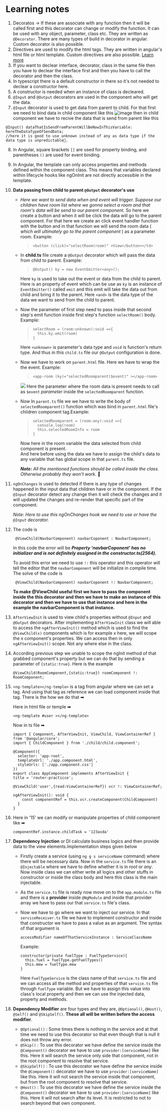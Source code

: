 # Learning notes
1. Decoratos -> If these are associate with any function then it will be called first and this decorator can change or modify the function. It can be used with any object, parameter, class etc. They are written as `@Decorator`. There are many types of build in decorator in angular. Custom decorator is also possible. 
2. Directives are used to modify the html tags. They are written in angular's html file or html template. Custom directives are also possible. [Learn more](https://angular.io/guide/built-in-directives)
3.  If you want to declear interface, decorator, class in the same file then you have to declear the interface first and then you have to call the decorator and then the class. 
4.  In typescript there is a default constructor in there so it's not needed to declear a constructor here. 
5.  A constructor is needed when an instance of class is decleared.
6.  `@Input` and `@Output` decorators are used in the component who will get the data.
7.   `@Input` decorator is used to get data from parent to child. For that first we need to bind data in child component like this
 ![image](https://github.com/SadikHasanRafi/data-sending-practice-angular/assets/75904310/39d1bc6a-1dfe-4eca-9137-0f80e1c79e0a)
then in child component we have to recive the data that is send from parent like this 
  ```
  @Input() dataThatIsSendFromParentWillBeNowInThisVariable: hereTheDataTypeOfSendData; 
  //here it is good to use unknown instead of any as data type if the data type is unpredictable🥴.
  ```
  
8. In Angular, square brackets `[]` are used for property binding, and parentheses `()` are used for event binding. 
9. In Angular, the template can only access properties and methods defined within the component class. This means that variables declared within lifecycle hooks like ngOnInit are not directly accessible in the template.

10. **Data passing from child to parent `@Output` decorator's use**
    - *Here we want to send data when and event will trigger. Suppose our children have room list where we gonna select a room and that room's data will be send to our parent component.* So here we create a button and when it will be click the data will go to the parent component. For that here we create an click event handler function with the button and in that function we will send the room data ( *which will ultimately go to the parent component* ) as a parameter room. Example:
      > `<button (click)="selectRoom(room)" >View</button></td>`

    - In **child.ts** file create a `@Output` decorator which will pass the data from child to parent. Example:
      > `@Output() ky = new EventEmitter<any>();`

      Here `ky` is used to take out the event or data from the child to parent. Here is an property  of event which can be use as `ky` is an instance of `EventEmitter()` called `emit` and this emit will take the data out from child and bring it to the parent. Here `<and>` is the data type of the data we want to send from the child to parent.
    - Now the parameter of first step need to pass inside that second step's emit function inside first step's function `selectRoom()` body. Example:  
        >```
        >selectRoom = (room:unknown):void =>{
        >   this.ky.emit(room)
        >}
        >```
        Here `<unknown>` is parameter's data type and `void` is function's return type. And thus in this `child.ts` file our `@Output` configuration is done.
    - Now we have to work on `parent.html` file. Here we have to wrap the the event. Example:
        >`<app-room (ky)="selectedRoomparent($event)" ></app-room>`

        ![](https://camo.githubusercontent.com/a10e8793b070012ed403e9b06c65a0bb3d197207ea97803eb73a1886930efb19/68747470733a2f2f616e67756c61722e696f2f67656e6572617465642f696d616765732f67756964652f696e707574732d6f7574707574732f696e7075742d6f75747075742d6469616772616d2e737667)
        Here the parameter where the room data is present needs to call as `$event` *parameter* inside the `selectedRoomparent` function.
    - Now In `parent.ts` file we we have to write the body of `selectedRoomparent()` function which was bind in `parent.html` file's children component tag.Example:
     
        >```
        > selectedRoomparent = (room:any):void =>{
        >   console.log(room)
        >   this.selectedRoomInfo = room
        >}
        >```
        Now here in the room variable the data selected from child component is present.        
        And here before using the data we have to assign the child's data to any variable that has global scope in that `parent.ts` file.

        ***Note:** All the mentioned functions should be called inside the class. Otherwise probably they won't work.* 🥴
      
   11. `ngOnChanges` is used to detected if there is any type of changes happened in the input data that children have or in the component. If the `@Input` decorator detect any change then it will check the changes and it will updated the changes and re-render that specific part of the component.

        *Note: Here to use this ngOnChanges hook we need to use or have the `@Input` decorator.*
   14. The code is
    
        ` @ViewChild(NavbarComponent) navbarCoponent : NavbarComponent;`
        

        In this code the error will be ***Property 'navbarCoponent' has no initializer and is not definitely assigned in the constructor.ts(2564).***  

        To avoid this error we need to use `!:` this operator and this operator will tell the editor that the `navbarComponent` will be initialize in compile time. The solve of the code is 
          
        ` @ViewChild(NavbarComponent) navbarCoponent !: NavbarComponent;`
      
        **To make @ViewChild useful first we have to pass the component inside the this decorator and then we have to make an instance of this decorator and then we have to use that instance and here in the example the navbarComponent is that instance.**


   14. `AfterViewInit` is used to view child's properties without `@Input` and `@Output` decorators. After implementing `AfterViewInit` class we will able to access the `ngAfterViewInit()` method which is used to find the `@ViewChild(x)` components which is for example x here, we will scope the x component's properties. We can access then in only `ngAfterViewInit()` scope. Not any where else in the class.
   12. According previous step we unable to scope the ngInit method of that grabbed component's property but we can do that by sending a parameter of `{static:true}`. Here is the example
   
       `@ViewChild(RoomComponent,{static:true}) roomComponent !: RoomComponent;`
   13. `<ng-template></ng-temple>` is a tag from angular where we can set a tag. And using that tag as reference we can load component inside that tag. There is the how we do that ➡
        
        Here in html file or temple ➡

        `
          <ng-template #user ></ng-template>
        `
        
        Now in ts file ➡
        
          ```
          import { Component, AfterViewInit, ViewChild, ViewContainerRef } from '@angular/core';
          import { ChildComponent } from './child/child.component';

        @Component({
            selector: 'app-root',
            templateUrl: './app.component.html',
            styleUrls: ['./app.component.css']
        })
        export class AppComponent implements AfterViewInit {
        title = 'router-practicce';

        @ViewChild('user',{read:ViewContainerRef}) vcr !: ViewContainerRef;

        ngAfterViewInit(): void {
              const componentRef = this.vcr.createComponent(ChildComponent)
            }
        }
          ``` 
   16. Here in '15' we can modify or manipulate properties of child component like ➡
   
         `componentRef.instance.childTask = '123asda'`
   16. **Dependency Injection** or DI calculate business logics and then provide data to the view elements.Implementation steps given below

       - Firstly create a service (using `ng g s serviceName` command) where there will be necessary data. Now in the `service.ts` file there is an `@Injectable` where we have to define whether it is in *root* or *any*. Now inside class we can either write all logics and other stuffs in constructor or inside the class body and here this class is the main injectable.
       - As the `service.ts` file is ready now move on to the `app.module.ts` file and there is a **provider** inside `@NgModule` and inside that provider array we have to pass our that `service.ts` file's class.
       - Now we have to go where we want to inject our service. In that `serviceReceiver.ts` file we have to implement constructor and inside that constructor we have to pass a value as an argument. The syntax of that argument is 


          `accessModifier nameOfThatServiceInstance : ServiceClassName`

          Example: 
          ``` 
          constructor(private fuelType : FuelTypeService){
            this.fuel = fuelType.getFuelTypes()
            this.mew = fuelType.mew
          }
          ```
          Here `FuelTypeService` is the class name of that `service.ts` file and we can access all the method and properties of that `service.ts` file through `fuelType` variable. But we have to assign this value into class's local property and then we can use the injected data, property and methods.
   18. **Dependency Modifier** are four types and they are, `@Optional()`, `@Host()`, `@Self()` and `@SkipSelf()`. **These all will be written before the access modifier**.

        - `@Optional()` : Some times there is nothing in the service and at that time we need to use this decorator so that even though that is null it does not throw any error. 
        - `@Skip()` : To use this decorator we have define the service inside the `@Component()` decorator we have to use `provider:[serviceName]` like this. Here it will search the service only side that component, not in the root component to resolve that service.
        - `@SkipSelf()` : To use this decorator we have define the service inside the `@Component()` decorator we have to use `provider:[serviceName]` like this. Here it will not search the service inside that component, but from the root component to resolve that service.
        - `@Host()` : To use this decorator we have define the service inside the `@Component()` decorator we have to use `provider:[serviceName]` like this. Here it will not search after its level. It is restricted to not to search beyond that own component.